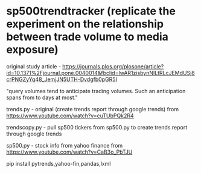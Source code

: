 # sp500trendtracker (replicate the experiment on the relationship between trade volume to media exposure)

original study article - https://journals.plos.org/plosone/article?id=10.1371%2Fjournal.pone.0040014&fbclid=IwAR1zisbynNILtRLcJEMdUSj8crPNGZyYq48_JemjJN5UTH-Dvdgfb0pGR5I

"query volumes tend to anticipate trading volumes. Such an anticipation spans from  to  days at most."


trends.py - original (create trends report through google trends)
from https://www.youtube.com/watch?v=cuTUbPQk2R4


trendscopy.py - pull sp500 tickers from sp500.py to create trends report through google trends


sp500.py - stock info from yahoo finance
from https://www.youtube.com/watch?v=CaB3o_PbTJU


pip install pytrends,yahoo-fin,pandas,lxml
